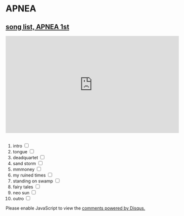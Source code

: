 # APNEA
  <h2><a href="https://vibe.naver.com/album/368262" target="_blank" title="VIVE_ANA-042">song list, APNEA 1st</a></h2>
  <iframe width="560" height="315" src="https://www.youtube.com/embed/r7ND6ErHegU" frameborder="0" allow="accelerometer; autoplay; encrypted-media; gyroscope; picture-in-picture" allowfullscreen></iframe>
  <br><br>
  <ol>
              <li>intro <input type="checkbox"></li>
              <li>tongue <input type="checkbox"></li>
              <li>deadquartet <input type="checkbox"></li>
              <li>sand storm <input type="checkbox"></li>
              <li>mmmoney <input type="checkbox"></li>
              <li>my ruined times <input type="checkbox"></li>
              <li>standing on swamp <input type="checkbox"></li>
              <li>fairy tales <input type="checkbox"></li>
              <li>neo sun <input type="checkbox"></li>
              <li>outro <input type="checkbox"></li>
  </ol>
  <div id="disqus_thread"></div>
<script>

/**
*  RECOMMENDED CONFIGURATION VARIABLES: EDIT AND UNCOMMENT THE SECTION BELOW TO INSERT DYNAMIC VALUES FROM YOUR PLATFORM OR CMS.
*  LEARN WHY DEFINING THESE VARIABLES IS IMPORTANT: https://disqus.com/admin/universalcode/#configuration-variables*/
/*
var disqus_config = function () {
this.page.url = PAGE_URL;  // Replace PAGE_URL with your page's canonical URL variable
this.page.identifier = PAGE_IDENTIFIER; // Replace PAGE_IDENTIFIER with your page's unique identifier variable
};
*/
(function() { // DON'T EDIT BELOW THIS LINE
var d = document, s = d.createElement('script');
s.src = 'https://apnea-1.disqus.com/embed.js';
s.setAttribute('data-timestamp', +new Date());
(d.head || d.body).appendChild(s);
})();
</script>
<noscript>Please enable JavaScript to view the <a href="https://disqus.com/?ref_noscript">comments powered by Disqus.</a></noscript>
                            
